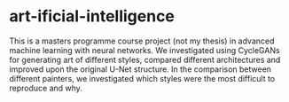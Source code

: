 # art-ificial-intelligence

This is a masters programme course project (not my thesis) in advanced machine learning with neural networks. We investigated using CycleGANs for generating art of different styles, compared different architectures and improved upon the original U-Net structure. In the comparison between different painters, we investigated which styles were the most difficult to reproduce and why.
